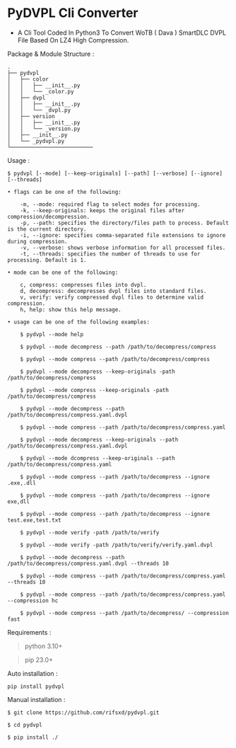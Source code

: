 # PyDVPL Cli Converter
- A Cli Tool Coded In Python3 To Convert WoTB ( Dava ) SmartDLC DVPL File Based On LZ4 High Compression.

Package & Module Structure :

    .
    ├── pydvpl
    │   ├── color
    │   │   ├── __init__.py
    │   │   └── _color.py
    │   ├── dvpl
    │   │   ├── __init__.py
    │   │   └── _dvpl.py
    │   ├── version
    │   │   ├── __init__.py
    │   │   └── _version.py
    │   ├── __init__.py
    │   └── _pydvpl.py
    └──────────────────────────

Usage :

    $ pydvpl [--mode] [--keep-originals] [--path] [--verbose] [--ignore] [--threads]

    • flags can be one of the following:

        -m, --mode: required flag to select modes for processing.
        -k, --keep-originals: keeps the original files after compression/decompression.
        -p, --path: specifies the directory/files path to process. Default is the current directory.
        -i, --ignore: specifies comma-separated file extensions to ignore during compression.
        -v, --verbose: shows verbose information for all processed files.
        -t, --threads: specifies the number of threads to use for processing. Default is 1.

    • mode can be one of the following:

        c, compress: compresses files into dvpl.
        d, decompress: decompresses dvpl files into standard files.
        v, verify: verify compressed dvpl files to determine valid compression.
        h, help: show this help message.

    • usage can be one of the following examples:

        $ pydvpl --mode help

        $ pydvpl --mode decompress --path /path/to/decompress/compress

        $ pydvpl --mode compress --path /path/to/decompress/compress

        $ pydvpl --mode decompress --keep-originals -path /path/to/decompress/compress

        $ pydvpl --mode compress --keep-originals -path /path/to/decompress/compress

        $ pydvpl --mode decompress --path /path/to/decompress/compress.yaml.dvpl

        $ pydvpl --mode compress --path /path/to/decompress/compress.yaml

        $ pydvpl --mode decompress --keep-originals --path /path/to/decompress/compress.yaml.dvpl

        $ pydvpl --mode dcompress --keep-originals --path /path/to/decompress/compress.yaml

        $ pydvpl --mode compress --path /path/to/decompress --ignore .exe,.dll

        $ pydvpl --mode compress --path /path/to/decompress --ignore exe,dll

        $ pydvpl --mode compress --path /path/to/decompress --ignore test.exe,test.txt

        $ pydvpl --mode verify -path /path/to/verify

        $ pydvpl --mode verify -path /path/to/verify/verify.yaml.dvpl
        
        $ pydvpl --mode decompress --path /path/to/decompress/compress.yaml.dvpl --threads 10

        $ pydvpl --mode compress --path /path/to/decompress/compress.yaml --threads 10

        $ pydvpl --mode compress --path /path/to/decompress/compress.yaml --compression hc
        
        $ pydvpl --mode compress --path /path/to/decompress/ --compression fast

Requirements :

>python 3.10+

>pip 23.0+

Auto installation :
```
pip install pydvpl
```

Manual installation :

```
$ git clone https://github.com/rifsxd/pydvpl.git
```

```
$ cd pydvpl
```

```
$ pip install ./
```
